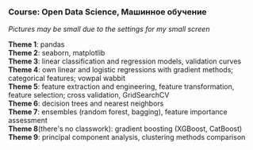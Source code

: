 ### Course: Open Data Science, Машинное обучение

*Pictures may be small due to the settings for my small screen*


**Theme 1**: pandas
<br>**Theme 2**: seaborn, matplotlib
<br>**Theme 3**: linear classification and regression models, validation curves
<br>**Theme 4**: own linear and logistic regressions with gradient methods; categorical features; vowpal wabbit
<br>**Theme 5**: feature extraction and engineering, feature transformation, feature selection; cross validation, GridSearchCV
<br>**Theme 6**: decision trees and nearest neighbors
<br>**Theme 7**: ensembles (random forest, bagging), feature importance assessment
<br>**Theme 8**(there's no classwork): gradient boosting (XGBoost, CatBoost)
<br>**Theme 9**: principal component analysis, clustering methods comparison
